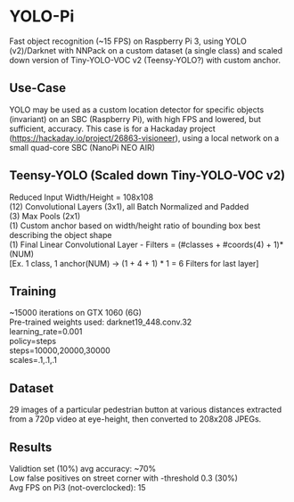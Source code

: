 # YOLO-Pi
Fast object recognition (~15 FPS) on Raspberry Pi 3, using YOLO (v2)/Darknet with NNPack on a custom dataset (a single class) and scaled down version of Tiny-YOLO-VOC v2 (Teensy-YOLO?) with custom anchor.

Use-Case
--------
YOLO may be used as a custom location detector for specific objects (invariant) on an SBC (Raspberry Pi), with high FPS and lowered, but sufficient, accuracy.  This case is for a Hackaday project (https://hackaday.io/project/26863-visioneer), using a local network on a small quad-core SBC (NanoPi NEO AIR)

Teensy-YOLO (Scaled down Tiny-YOLO-VOC v2)
-------------------------------------------
Reduced Input Width/Height = 108x108    
(12) Convolutional Layers (3x1), all Batch Normalized and Padded    
(3) Max Pools (2x1)    
(1) Custom anchor based on width/height ratio of bounding box best describing the object shape    
(1) Final Linear Convolutional Layer - Filters = (#classes + #coords(4) + 1)*(NUM)    
[Ex. 1 class, 1 anchor(NUM) -> (1 + 4 + 1) * 1 = 6  Filters for last layer]    

Training
--------
~15000 iterations on GTX 1060 (6G)    
Pre-trained weights used: darknet19_448.conv.32    
learning_rate=0.001    
policy=steps    
steps=10000,20000,30000    
scales=.1,.1,.1    

Dataset
-------
29 images of a particular pedestrian button at various distances extracted from a 720p video at eye-height, then converted to 208x208 JPEGs.

Results
-------
Validtion set (10%) avg accuracy: ~70%    
Low false positives on street corner with -threshold 0.3 (30%)    
Avg FPS on Pi3 (not-overclocked): 15    
